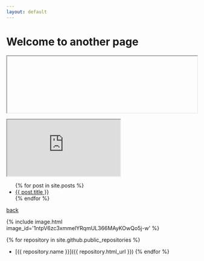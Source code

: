 ```yaml
---
layout: default
---
```


# Welcome to another page



<app-drawer>
</app-drawer>

<simple-counter></simple-counter>

<iframe 
  width="100%" 
  
  src="https://script.google.com/macros/s/AKfycbxGFscBnIwzmoetzX_FlfU8Ixt4qob92jErww2Tkg/exec"></iframe>

<iframe src="https://kellyferrone-211016.appspot.com/" style="overflow: auto;"></iframe>

<ul>
  {% for post in site.posts %}
    <li>
      <a href="{{ post.url }}">{{ post.title }}</a>
    </li>
  {% endfor %}
</ul>

[back](./)

{% include image.html image_id='1ntpV6zc3xmmelYRqmUL366MAyKOwQo5j-w' %}

{% for repository in site.github.public_repositories %}
  * [{{ repository.name }}]({{ repository.html_url }})
{% endfor %}